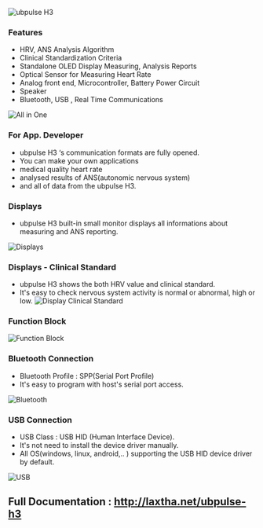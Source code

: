 
![ubpulse H3](images/VISD-53M1_Featured_Full_ubpulse-H3_780x780.jpg)
### Features 
- HRV, ANS Analysis Algorithm
- Clinical Standardization Criteria
- Standalone OLED Display Measuring, Analysis Reports
- Optical Sensor for Measuring Heart Rate
- Analog front end, Microcontroller, Battery Power Circuit
- Speaker
- Bluetooth, USB , Real Time Communications


![All in One](images/VISD-54_All-in-One_ubpulse-H3_780x580.jpg)

### For App. Developer 
- ubpulse H3 ‘s communication formats are fully opened.
- You can make your own applications  
- medical quality heart rate
- analysed results of ANS(autonomic nervous system)
- and all of data from the ubpulse H3.

### Displays 
- ubpulse H3 built-in small monitor displays all informations about measuring and ANS reporting.

![Displays](images/VISD-66_Display_Desc_ubpulse-H3_780x1083.png)

### Displays - Clinical Standard 
- ubpulse H3 shows the both HRV value and clinical standard.
- It's easy to check nervous system activity is normal or abnormal, high or low.
![Display Clinical Standard](images/VISD-65_Display_Clinical_Standard_ubpulse-H3_780x825.png)


### Function Block
![Function Block](images/VISD-55M1_Function_Block_ubpulse-H3_780x955.png)

### Bluetooth Connection
- Bluetooth Profile : SPP(Serial Port Profile)
- It's easy to program with host's serial port access. 

![Bluetooth](images/VISD-56_bluetooth_ubpulse_780x560.jpg)

### USB Connection
- USB Class : USB HID (Human Interface Device).
- It's not need to install the device driver manually. 
- All OS(windows, linux, android,.. ) supporting the USB HID device driver by default.

![USB](images/VISD-57_USB_ubpulse_780x560.jpg)

## Full Documentation : http://laxtha.net/ubpulse-h3
